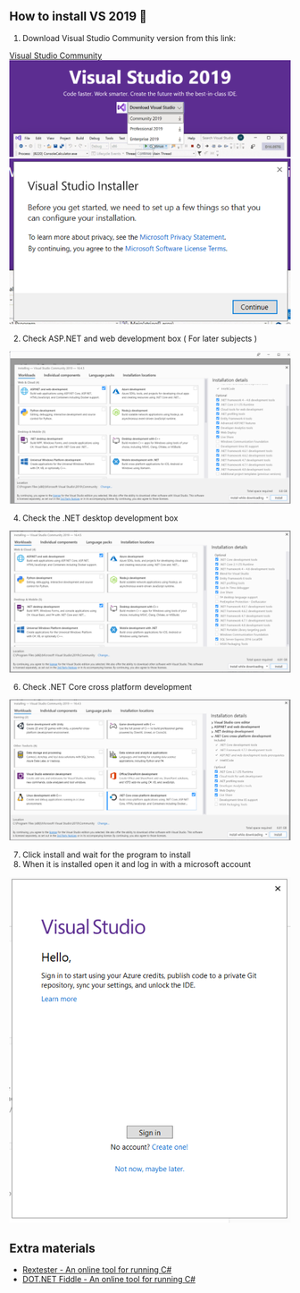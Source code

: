 ## How to install VS 2019 🎈
1. Download Visual Studio Community version from this link:

[Visual Studio Community](https://visualstudio.microsoft.com/vs/)
![InstallStep0.1](img/01.png)
![InstallStep0.2](img/02.png)

2. Check ASP.NET and web development box ( For later subjects )

![InstallStep1](img/03.png)

4. Check the .NET desktop development box 

![InstallStep2](img/04.png)

6. Check .NET Core cross platform development

![InstallStep4](img/05.png)

7. Click install and wait for the program to install
8. When it is installed open it and log in with a microsoft account

![InstallStep4](img/06.png)

## Extra materials
* [Rextester - An online tool for running C#](https://rextester.com/)
* [DOT.NET Fiddle - An online tool for running C#](https://dotnetfiddle.net/)
